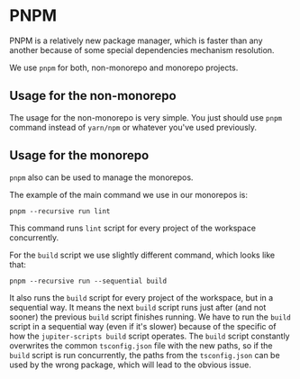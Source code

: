 # PNPM
PNPM is a relatively new package manager, which is faster than any another because of some special dependencies mechanism resolution.

We use `pnpm` for both, non-monorepo and monorepo projects.

## Usage for the non-monorepo

The usage for the non-monorepo is very simple. You just should use `pnpm` command instead of `yarn/npm` or whatever you've used previously.

## Usage for the monorepo

`pnpm` also can be used to manage the monorepos.

The example of the main command we use in our monorepos is:

```
pnpm --recursive run lint
```

This command runs `lint` script for every project of the workspace concurrently.

For the `build` script we use slightly different command, which looks like that:

```
pnpm --recursive run --sequential build
```

It also runs the `build` script for every project of the workspace, but in a sequential way. It means the next `build` script runs just after (and not sooner) the previous `build` script finishes running. We have to run the `build` script in a sequential way (even if it's slower) because of the specific of how the `jupiter-scripts build` script operates. The `build` script constantly overwrites the common `tsconfig.json` file with the new paths, so if the `build` script is run concurrently, the paths from the `tsconfig.json` can be used by the wrong package, which will lead to the obvious issue.



